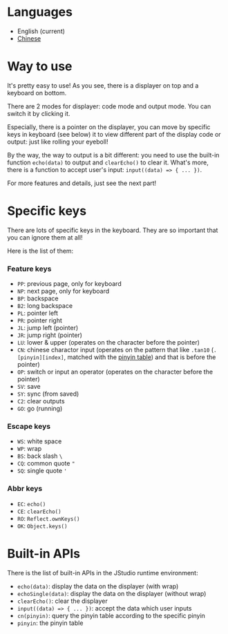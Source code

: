 # Languages
- English (current)
- [Chinese](https://github.com/jwhgzs/vepp-jstudio/blob/master/README.chinese.md)

# Way to use
It's pretty easy to use! As you see, there is a displayer on top and a keyboard on bottom.

There are 2 modes for displayer: code mode and output mode. You can switch it by clicking it.

Especially, there is a pointer on the displayer, you can move by specific keys in keyboard (see below) it to view different part of the display code or output: just like rolling your eyeboll!

By the way, the way to output is a bit different: you need to use the built-in function `echo(data)` to output and `clearEcho()` to clear it. What's more, there is a function to accept user's input: `input((data) => { ... })`.

For more features and details, just see the next part!

# Specific keys
There are lots of specific keys in the keyboard. They are so important that you can ignore them at all!

Here is the list of them:

### Feature keys
- `PP`: previous page, only for keyboard
- `NP`: next page, only for keyboard
- `BP`: backspace
- `B2`: long backspace
- `PL`: pointer left
- `PR`: pointer right
- `JL`: jump left (pointer)
- `JR`: jump right (pointer)
- `LU`: lower & upper (operates on the character before the pointer)
- `CN`: chinese charactor input (operates on the pattern that like `.tan10` (`.[pinyin][index]`, matched with the [pinyin table](https://github.com/jwhgzs/vepp-jstudio/tree/master/page/pinyin.js)) and that is before the pointer)
- `OP`: switch or input an operator (operates on the character before the pointer)
- `SV`: save
- `SY`: sync (from saved)
- `C2`: clear outputs
- `GO`: go (running)

### Escape keys
- `WS`: white space
- `WP`: wrap
- `BS`: back slash `\`
- `CQ`: common quote `"`
- `SQ`: single quote `'`

### Abbr keys
- `EC`: `echo()`
- `CE`: `clearEcho()`
- `RO`: `Reflect.ownKeys()`
- `OK`: `Object.keys()`

# Built-in APIs
There is the list of built-in APIs in the JStudio runtime environment:

- `echo(data)`: display the data on the displayer (with wrap)
- `echoSingle(data)`: display the data on the displayer (without wrap)
- `clearEcho()`: clear the displayer
- `input((data) => { ... })`: accept the data which user inputs
- `cn(pinyin)`: query the pinyin table according to the specific pinyin
- `pinyin`: the pinyin table